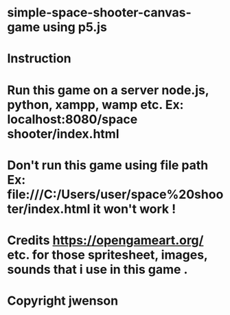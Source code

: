 # simple-space-shooter-canvas-game using p5.js
#
# Instruction 
#
# Run this game on a server node.js, python, xampp, wamp etc. Ex: localhost:8080/space shooter/index.html
#
# Don't run this game using file path Ex: file:///C:/Users/user/space%20shooter/index.html it won't work !
#
# Credits https://opengameart.org/ etc. for those spritesheet, images, sounds that i use in this game .
#
# Copyright jwenson
